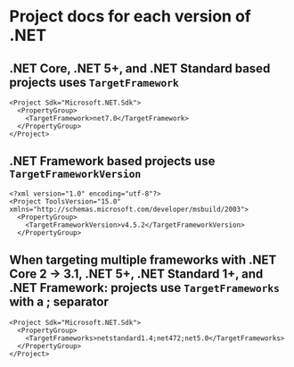 # Project docs for each version of .NET

## .NET Core, .NET 5+, and .NET Standard based projects uses `TargetFramework`
``` *.csproj
<Project Sdk="Microsoft.NET.Sdk">
  <PropertyGroup>
    <TargetFramework>net7.0</TargetFramework>
  </PropertyGroup>
</Project>
```


## .NET Framework based projects use `TargetFrameworkVersion`
``` *.csproj
<?xml version="1.0" encoding="utf-8"?>
<Project ToolsVersion="15.0" xmlns="http://schemas.microsoft.com/developer/msbuild/2003">
  <PropertyGroup>
    <TargetFrameworkVersion>v4.5.2</TargetFrameworkVersion>
  </PropertyGroup>
```

## When targeting multiple frameworks with .NET Core 2 -> 3.1, .NET 5+, .NET Standard 1+, and .NET Framework: projects use `TargetFrameworks` with a ; separator
``` *.csproj
<Project Sdk="Microsoft.NET.Sdk">
  <PropertyGroup>
    <TargetFrameworks>netstandard1.4;net472;net5.0</TargetFrameworks>
  </PropertyGroup>
</Project>
```
